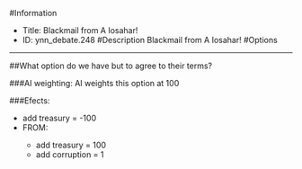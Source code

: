 #Information
 - Title: Blackmail from A Iosahar!
 - ID: ynn_debate.248
#Description
Blackmail from A Iosahar!
#Options

___
##What option do we have but to agree to their terms?

###AI weighting:
AI weights this option at 100


###Efects:<ul><li>add treasury = -100</li><li>FROM:</li><ul><li>add treasury = 100</li><li>add corruption = 1</li></ul></ul>
